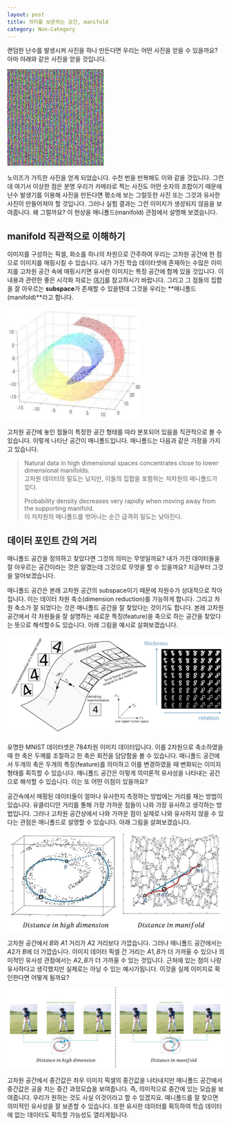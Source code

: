 ```yaml
---
layout: post
title: 의미를 보존하는 공간, manifold
category: Non-Category
---
```


랜덤한 난수를 발생시켜 사진을 하나 만든다면 우리는 어떤 사진을 얻을 수 있을까요?
아마 아래와 같은 사진을 얻을 것입니다.

![](/public/img/manifold_learning_figure1.JPG "Figure1 of manifold_learning")

노이즈가 가득한 사진을 얻게 되었습니다.
수천 번을 반복해도 이와 같을 것입니다.
그런데 여기서 이상한 점은 분명 우리가 카메라로 찍는 사진도 어떤 숫자의 조합이기 때문에 난수 발생기를 이용해 사진을 만든다면 평소에 보는 그럴듯한 사진 또는 그것과 유사한 사진이 만들어져야 할 것입니다.
그러나 실험 결과는 그런 이미지가 생성되지 않음을 보여줍니다.
왜 그럴까요?
이 현상을 매니폴드(manifold) 관점에서 설명해 보겠습니다.


## manifold 직관적으로 이해하기

이미지를 구성하는 픽셀, 화소를 하나의 차원으로 간주하여 우리는 고차원 공간에 한 점으로 이미지를 매핑시킬 수 있습니다.
내가 가진 학습 데이터셋에 존재하는 수많은 이미지를 고차원 공간 속에 매핑시키면 유사한 이미지는 특정 공간에 함께 있을 것입니다.
이 내용과 관련한 좋은 시각화 자료는 [여기](http://vision-explorer.reactive.ai/#/galaxy?_k=n2cees)를 참고하시기 바랍니다.
그리고 그 점들의 집합을 잘 아우르는 **subspace**가 존재할 수 있을텐데 그것을 우리는 **매니폴드(manifold)**라고 합니다.

![](/public/img/manifold_learning_figure2.JPG "Figure2 of manifold_learning, Tangent Bundle Manifold Learning via Grassmann&Stiefel Eigenmaps")

고차원 공간에 놓인 점들이 특정한 공간 형태를 따라 분포되어 있음을 직관적으로 볼 수 있습니다.
이렇게 나타난 공간이 매니폴드입니다.
매니폴드는 다음과 같은 가정을 가지고 있습니다.

>
> Natural data in high dimensional spaces concentrates close to lower dimensional manifolds.<br>
> 고차원 데이터의 밀도는 낮지만, 이들의 집합을 포함하는 저차원의 매니폴드가 있다.
>
> Probability density decreases very rapidly when moving away from the supporting manifold.<br>
> 이 저차원의 매니폴드를 벗어나는 순간 급격히 밀도는 낮아진다.
>


## 데이터 포인트 간의 거리

매니폴드 공간을 정의하고 찾았다면 그것의 의미는 무엇일까요?
내가 가진 데이터들을 잘 아우르는 공간이라는 것은 알겠는데 그것으로 무엇을 할 수 있을까요?
지금부터 그것을 알아보겠습니다.

매니폴드 공간은 본래 고차원 공간의 subspace이기 때문에 차원수가 상대적으로 작아집니다.
이는 데이터 차원 축소(dimension reduction)를 가능하게 합니다. 
그리고 차원 축소가 잘 되었다는 것은 매니폴드 공간을 잘 찾았다는 것이기도 합니다.
본래 고차원 공간에서 각 차원들을 잘 설명하는 새로운 특징(feature)을 축으로 하는 공간을 찾았다는 뜻으로 해석할수도 있습니다.
아래 그림을 예시로 살펴보겠습니다.

![](/public/img/manifold_learning_figure3.JPG "Figure3 of manifold_learning, https://dmm613.wordpress.com/tag/machine-learning/")

유명한 MNIST 데이터셋은 784차원 이미지 데이터입니다.
이를 2차원으로 축소하였을 때 한 축은 두께를 조절하고 한 축은 회전을 담당함을 볼 수 있습니다.
매니폴드 공간에서 두개의 축은 두개의 특징(feature)를 의미하고 이를 변경하였을 때 변화되는 이미지 형태를 획득할 수 있습니다.
매니폴드 공간은 이렇게 의미론적 유사성을 나타내는 공간으로 해석할 수 있습니다.
이는 또 어떤 이점이 있을까요?

공간속에서 매핑된 데이터들이 얼마나 유사한지 측정하는 방법에는 거리를 재는 방법이 있습니다.
유클리디안 거리를 통해 가장 가까운 점들이 나와 가장 유사하고 생각하는 방법입니다.
그러나 고차원 공간상에서 나와 가까운 점이 실제로 나와 유사하지 않을 수 있다는 관점은 매니폴드로 설명할 수 있습니다.
아래 그림을 살펴보겠습니다.
 
![](/public/img/manifold_learning_figure4.JPG "Figure4 of manifold_learning, A Global Geometric Framework for Nonlinear Dimensionality Reduction")

고차원 공간에서 $B$와 $A1$ 거리가 $A2$ 거리보다 가깝습니다.
그러나 매니폴드 공간에서는 $A2$가 $B$에 더 가깝습니다.
이미지 데이터 픽셀 간 거리는 ${A1, B}$가 더 가까울 수 있으나 의미적인 유사성 관점에서는 ${A2, B}$가 더 가까울 수 있는 것입니다.
근처에 있는 점이 나랑 유사하다고 생각했지만 실제로는 아닐 수 있는 예시가됩니다.
이것을 실제 이미지로 확인한다면 어떻게 될까요?

![](/public/img/manifold_learning_figure5.JPG "Figure5 of manifold_learning, https://www.cs.cmu.edu/~efros/courses/AP06/presentations/ThompsonDimensionalityReduction.pdf")

고차원 공간에서 중간값은 좌우 이미지 픽셀의 중간값을 나타내지만 매니폴드 공간에서 중간값은 공을 치는 중간 과정모습을 보여줍니다.
즉, 의미적으로 중간에 있는 모습을 보여줍니다.
우리가 원하는 것도 사실 이것이라고 할 수 있겠지요.
매니폴드를 잘 찾으면 의미적인 유사성을 잘 보존할 수 있습니다.
또한 유사한 데이터를 획득하여 학습 데이터에 없는 데이터도 획득할 가능성도 열리게됩니다.
